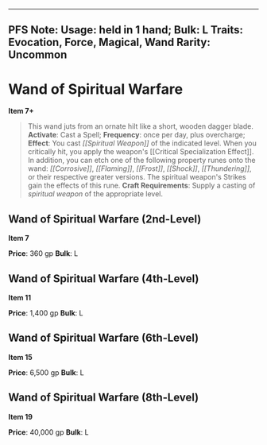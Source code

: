 
---
PFS Note: 
Usage: held in 1 hand;
Bulk: L
Traits: Evocation, Force, Magical, Wand
Rarity: Uncommon
---

# Wand of Spiritual Warfare

**Item 7+**

> This wand juts from an ornate hilt like a short, wooden dagger blade.
**Activate**: Cast a Spell;
**Frequency**: once per day, plus overcharge;
**Effect**: You cast *[[Spiritual Weapon]]* of the indicated level. When you critically hit, you apply the weapon's [[Critical Specialization Effect]]. In addition, you can etch one of the following property runes onto the wand: *[[Corrosive]]*, *[[Flaming]]*, *[[Frost]]*, *[[Shock]]*, *[[Thundering]]*, or their respective greater versions. The spiritual weapon's Strikes gain the effects of this rune.
**Craft Requirements**: Supply a casting of *spiritual weapon* of the appropriate level.

## Wand of Spiritual Warfare (2nd-Level)

**Item 7**

**Price**: 360 gp
**Bulk**: L

## Wand of Spiritual Warfare (4th-Level)

**Item 11**

**Price**: 1,400 gp
**Bulk**: L

## Wand of Spiritual Warfare (6th-Level)

**Item 15**

**Price**: 6,500 gp
**Bulk**: L

## Wand of Spiritual Warfare (8th-Level)

**Item 19**

**Price**: 40,000 gp
**Bulk**: L
